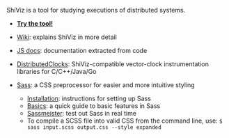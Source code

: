 ShiViz is a tool for studying executions of distributed systems.

* [**Try the tool!**](https://bestchai.bitbucket.io/shiviz/)

* [Wiki](https://bitbucket.org/bestchai/shiviz/wiki/): explains ShiViz in more detail

* [JS docs](http://bestchai.bitbucket.io/shiviz/docs/): documentation extracted from code

* [DistributedClocks](https://distributedclocks.github.io/): ShiViz-compatible vector-clock instrumentation libraries for C/C++/Java/Go

* [Sass](http://sass-lang.com/): a CSS preprocessor for easier and more intuitive styling

	- [Installation](http://sass-lang.com/install): instructions for setting up Sass
	- [Basics](http://sass-lang.com/guide): a quick guide to basic features in Sass
	- [Sassmeister](http://sassmeister.com/): test out Sass in real time
	- To compile a SCSS file into valid CSS from the command line, use:
	  ```$ sass input.scss output.css --style expanded```